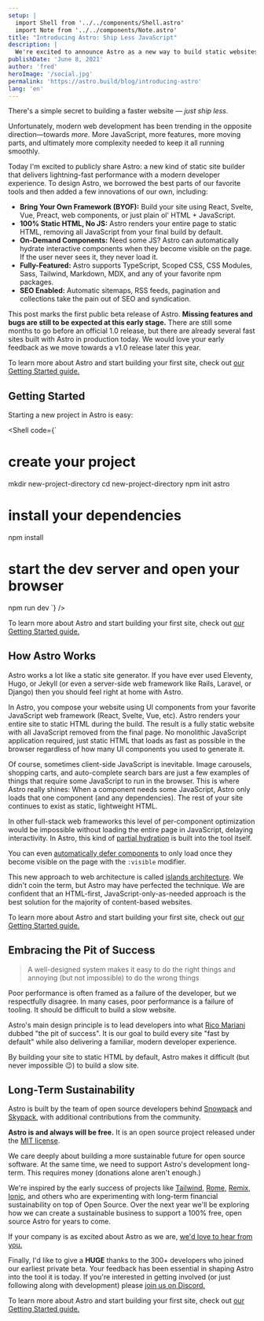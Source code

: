 ```yaml
---
setup: |
  import Shell from '../../components/Shell.astro'
  import Note from '../../components/Note.astro'
title: "Introducing Astro: Ship Less JavaScript"
description: | 
  We're excited to announce Astro as a new way to build static websites and deliver lightning-fast performance without sacrificing a modern developer experience.
publishDate: 'June 8, 2021'
author: 'fred'
heroImage: '/social.jpg'
permalink: 'https://astro.build/blog/introducing-astro'
lang: 'en'
---
```

There's a simple secret to building a faster website — *just ship less*. 

Unfortunately, modern web development has been trending in the opposite direction—towards *more.* More JavaScript, more features, more moving parts, and ultimately more complexity needed to keep it all running smoothly.

Today I'm excited to publicly share Astro: a new kind of static site builder that delivers lightning-fast performance with a modern developer experience. To design Astro, we borrowed the best parts of our favorite tools and then added a few innovations of our own, including:

- **Bring Your Own Framework (BYOF):** Build your site using React, Svelte, Vue, Preact, web components, or just plain ol' HTML + JavaScript.
- **100% Static HTML, No JS:** Astro renders your entire page to static HTML, removing all JavaScript from your final build by default.
- **On-Demand Components:** Need some JS? Astro can automatically hydrate interactive components when they become visible on the page. If the user never sees it, they never load it.
- **Fully-Featured:** Astro supports TypeScript, Scoped CSS, CSS Modules, Sass, Tailwind, Markdown, MDX, and any of your favorite npm packages.
- **SEO Enabled:** Automatic sitemaps, RSS feeds, pagination and collections take the pain out of SEO and syndication.

This post marks the first public beta release of Astro. **Missing features and bugs are still to be expected at this early stage.** There are still some months to go before an official 1.0 release, but there are already several fast sites built with Astro in production today. We would love your early feedback as we move towards a v1.0 release later this year.

<Note>

  To learn more about Astro and start building your first site, check out [our Getting Started guide.](https://docs.astro.build)

</Note>

## Getting Started

Starting a new project in Astro is easy:

<Shell code={`
# create your project
mkdir new-project-directory
cd new-project-directory
npm init astro

# install your dependencies
npm install

# start the dev server and open your browser
npm run dev
`} />

<Note>

  To learn more about Astro and start building your first site, check out [our Getting Started guide.](https://docs.astro.build)

</Note>


## How Astro Works

Astro works a lot like a static site generator. If you have ever used Eleventy, Hugo, or Jekyll (or even a server-side web framework like Rails, Laravel, or Django) then you should feel right at home with Astro. 

In Astro, you compose your website using UI components from your favorite JavaScript web framework (React, Svelte, Vue, etc). Astro renders your entire site to static HTML during the build. The result is a fully static website with all JavaScript removed from the final page. No monolithic JavaScript application required, just  static HTML that loads as fast as possible in the browser regardless of how many UI components you used to generate it.

Of course, sometimes client-side JavaScript is inevitable. Image carousels, shopping carts, and auto-complete search bars are just a few examples of things that require some JavaScript to run in the browser. This is where Astro really shines: When a component needs some JavaScript, Astro only loads that one component (and any dependencies). The rest of your site continues to exist as static, lightweight HTML.

In other full-stack web frameworks this level of per-component optimization would be impossible without loading the entire page in JavaScript, delaying interactivity. In Astro, this kind of [partial hydration](https://addyosmani.com/blog/rehydration/) is built into the tool itself. 

You can even [automatically defer components](https://codepen.io/jonneal/full/ZELvMvw) to only load once they become visible on the page with the `:visible` modifier.

This new approach to web architecture is called [islands architecture](https://jasonformat.com/islands-architecture/). We didn't coin the term, but Astro may have perfected the technique. We are confident that an HTML-first, JavaScript-only-as-needed approach is the best solution for the majority of content-based websites.

<Note>

  To learn more about Astro and start building your first site, check out [our Getting Started guide.](https://docs.astro.build)

</Note>

## Embracing the Pit of Success

<BlockQuote author="Jeff Atwood" source="Falling Into The Pit of Success" sourceHref="https://blog.codinghorror.com/falling-into-the-pit-of-success/">

  A well-designed system makes it easy to do the right things and annoying (but not impossible) to do the wrong things

</BlockQuote>

Poor performance is often framed as a failure of the developer, but we respectfully disagree. In many cases, poor performance is a failure of tooling. It should be difficult to build a slow website. 

Astro's main design principle is to lead developers into what [Rico Mariani](https://twitter.com/ricomariani) dubbed "the pit of success". It is our goal to build every site "fast by default" while also delivering a familiar, modern developer experience. 

By building your site to static HTML by default, Astro makes it difficult (but never impossible 😉) to build a slow site.

## Long-Term Sustainability

Astro is built by the team of open source developers behind [Snowpack](https://snowpack.dev) and [Skypack](https://skypack.dev), with additional contributions from the community.

**Astro is and always will be free.** It is an open source project released under the [MIT license](https://github.com/snowpackjs/astro/blob/main/LICENSE). 

We care deeply about building a more sustainable future for open source software.  At the same time, we need to support Astro's development long-term. This requires money (donations alone aren't enough.) 

We're inspired by the early success of projects like [Tailwind](https://tailwindcss.com/), [Rome](https://rome.tools/), [Remix](https://remix.run/), [Ionic](https://ionicframework.com/), and others who are experimenting with long-term financial sustainability on top of Open Source. Over the next year we'll be exploring how we can create a sustainable business to support a 100% free, open source Astro for years to come. 

If your company is as excited about Astro as we are, [we'd love to hear from you.](https://astro.build/chat)

Finally, I'd like to give a **HUGE** thanks to the 300+ developers who joined our earliest private beta. Your feedback has been essential in shaping Astro into the tool it is today. If you're interested in getting involved (or just following along with development) please [join us on Discord.](https://astro.build/chat)

<Note>

  To learn more about Astro and start building your first site, check out [our Getting Started guide.](https://docs.astro.build)

</Note>
